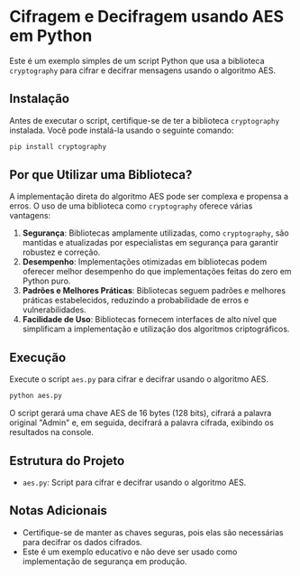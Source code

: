 # Cifragem e Decifragem usando AES em Python

Este é um exemplo simples de um script Python que usa a biblioteca `cryptography` para cifrar e decifrar mensagens usando o algoritmo AES.

## Instalação

Antes de executar o script, certifique-se de ter a biblioteca `cryptography` instalada. Você pode instalá-la usando o seguinte comando:

```bash
pip install cryptography
```

## Por que Utilizar uma Biblioteca?

A implementação direta do algoritmo AES pode ser complexa e propensa a erros. O uso de uma biblioteca como `cryptography` oferece várias vantagens:

1. **Segurança**: Bibliotecas amplamente utilizadas, como `cryptography`, são mantidas e atualizadas por especialistas em segurança para garantir robustez e correção.
2. **Desempenho**: Implementações otimizadas em bibliotecas podem oferecer melhor desempenho do que implementações feitas do zero em Python puro.
3. **Padrões e Melhores Práticas**: Bibliotecas seguem padrões e melhores práticas estabelecidos, reduzindo a probabilidade de erros e vulnerabilidades.
4. **Facilidade de Uso**: Bibliotecas fornecem interfaces de alto nível que simplificam a implementação e utilização dos algoritmos criptográficos.

## Execução

Execute o script `aes.py` para cifrar e decifrar usando o algoritmo AES.

```bash
python aes.py
```

O script gerará uma chave AES de 16 bytes (128 bits), cifrará a palavra original "Admin" e, em seguida, decifrará a palavra cifrada, exibindo os resultados na console.

## Estrutura do Projeto

- `aes.py`: Script para cifrar e decifrar usando o algoritmo AES.

## Notas Adicionais

- Certifique-se de manter as chaves seguras, pois elas são necessárias para decifrar os dados cifrados.
- Este é um exemplo educativo e não deve ser usado como implementação de segurança em produção.